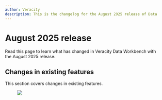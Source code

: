 ```yaml
---
author: Veracity
description: This is the changelog for the August 2025 release of Data Workbench.
---
```


# August 2025 release
Read this page to learn what has changed in Veracity Data Workbench with the August 2025 release. 

## Changes in existing features
This section covers changes in existing features.

<figure>
	<img src="assets/linkstatementofcompliance.png"/>
</figure>


